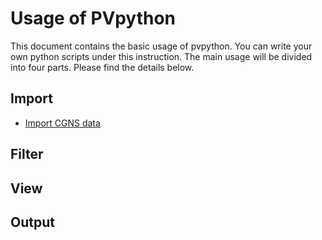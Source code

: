 # Usage of PVpython

This document contains the basic usage of pvpython. You can write your own python scripts under this instruction. The main usage will be divided into four parts. Please find the details below.

## Import

- [Import CGNS data](import/read_cgns.md)

## Filter

## View

## Output
